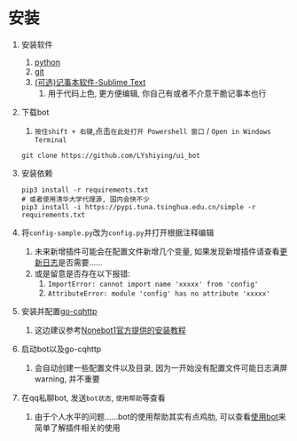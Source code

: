 # 安装

1. 安装软件
   1. [python](https://www.python.org/)
   2. [git](https://git-scm.com/)
   3. [(可选)记事本软件-Sublime Text](https://www.sublimetext.com/)
      1. 用于代码上色, 更方便编辑, 你自己有或者不介意干脆记事本也行

2. 下载bot
   1. `按住shift + 右键`,点击`在此处打开 Powershell 窗口` / `Open in Windows Terminal`

   ```shell
   git clone https://github.com/LYshiying/ui_bot
   ```

3. 安装依赖

   ```shell
   pip3 install -r requirements.txt
   # 或者使用清华大学代理源, 国内会快不少
   pip3 install -i https://pypi.tuna.tsinghua.edu.cn/simple -r requirements.txt 
   ```

4. 将`config-sample.py`改为`config.py`并打开根据注释编辑
   1. 未来新增插件可能会在配置文件新增几个变量, 如果发现新增插件请查看[更新日志](/zh-cn/update-log/)是否需要……
   2. 或是留意是否存在以下报错:
      1. `ImportError: cannot import name 'xxxxx' from 'config'`
      2. `AttributeError: module 'config' has no attribute 'xxxxx'`

5. 安装并配置[go-cqhttp](https://github.com/Mrs4s/go-cqhttp)
   1. 这边建议参考[Nonebot1官方提供的安装教程](https://docs.nonebot.dev/guide/installation.html)

6. 启动bot以及go-cqhttp
   1. 会自动创建一些配置文件以及目录, 因为一开始没有配置文件可能日志满屏warning, 并不重要

7. 在qq私聊bot, 发送`bot状态`, `使用帮助`等查看
   1. 由于个人水平的问题……bot的使用帮助其实有点鸡肋, 可以查看[使用bot](/zh-cn/usage/)来简单了解插件相关的使用

